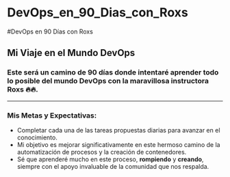 # DevOps_en_90_Dias_con_Roxs
#DevOps en 90 Días con Roxs


## Mi Viaje en el Mundo DevOps
### Este será un camino de 90 días donde intentaré aprender todo lo posible del mundo DevOps con la maravillosa instructora Roxs 🔥🔥.

----
### Mis Metas y Expectativas:
* Completar cada una de las tareas propuestas diarias para avanzar en el conocimiento.
* Mi objetivo es mejorar significativamente en este hermoso camino de la automatización de procesos y la creación de contenedores.
* Sé que aprenderé mucho en este proceso, **rompiendo** y **creando**, siempre con el apoyo invaluable de la comunidad que nos respalda.
